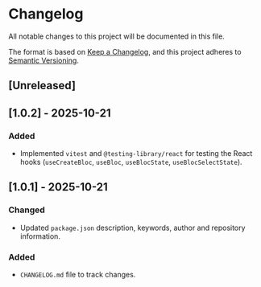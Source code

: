 # Changelog

All notable changes to this project will be documented in this file.

The format is based on [Keep a Changelog](https://keepachangelog.com/en/1.0.0/),
and this project adheres to [Semantic Versioning](https://semver.org/spec/v2.0.0.html).

## [Unreleased]

## [1.0.2] - 2025-10-21

### Added
- Implemented `vitest` and `@testing-library/react` for testing the React hooks (`useCreateBloc`, `useBloc`, `useBlocState`, `useBlocSelectState`).

## [1.0.1] - 2025-10-21

### Changed
- Updated `package.json` description, keywords, author and repository information.

### Added
- `CHANGELOG.md` file to track changes.
